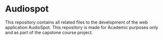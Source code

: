 # Audiospot
This repository contains all related files to the development of the web application AudioSpot.
This repository is made for Academic purposes only and as part of the capstone course project.
